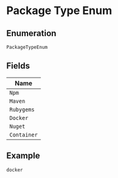 
# Package Type Enum

## Enumeration

`PackageTypeEnum`

## Fields

| Name |
|  --- |
| `Npm` |
| `Maven` |
| `Rubygems` |
| `Docker` |
| `Nuget` |
| `Container` |

## Example

```
docker
```

